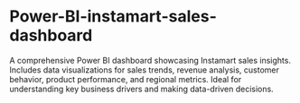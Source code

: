 # Power-BI-instamart-sales-dashboard
A comprehensive Power BI dashboard showcasing Instamart sales insights. Includes data visualizations for sales trends, revenue analysis, customer behavior, product performance, and regional metrics. Ideal for understanding key business drivers and making data-driven decisions.
